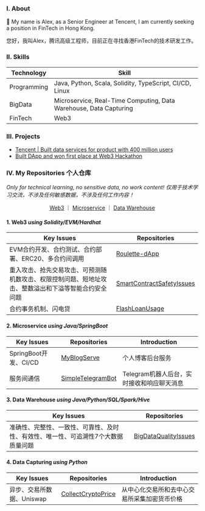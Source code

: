 ### I. About

👋 My name is Alex, as a Senior Engineer at Tencent, I am currently seeking a position in FinTech in Hong Kong.

您好，我叫Alex，腾讯高级工程师，目前正在寻找香港FinTech的技术研发工作。

### II. Skills

| Technology      | Skill |
| ----------- | ----------- |
| Programming      | Java, Python, Scala, Solidity, TypeScript, CI/CD, Linux|
| BigData   | Microservice, Real-Time Computing, Data Warehouse, Data Capturing|
| FinTech | Web3 |

### III. Projects

- [Tencent | Built data services for product with 400 million users](https://chenqirong.tech/p-data-platform.html)
- [Built DApp and won first place at Web3 Hackathon](https://chenqirong.tech/web3-hackathon.html)

### IV. My Repositories 个人仓库

*Only for technical learning, no sensitive data, no work content! 仅用于技术学习交流，不涉及任何敏感数据，不涉及任何工作内容！*

<div align="center">
<a href="#1-web3-using-solidityevmhardhat">Web3</a>
｜
<a href="#2-microservice-using-javaspringboot">Microservice</a>
｜
<a href="#3-data-warehouse-using-javapythonsqlsparkhive">Data Warehouse</a>
</div>

#### 1. Web3 *using Solidity/EVM/Hardhat*

| Key Issues  | Repositories  |
| ----------- | ----------- |
| EVM合约开发、合约测试、合约部署、ERC20、多合约间调用 | [Roulette-dApp](https://github.com/chen-qr/Roulette-dApp)  |
| 重入攻击、抢先交易攻击、可预测随机数攻击、权限控制问题、短地址攻击、整数溢出和下溢等智能合约安全问题| [SmartContractSafetyIssues](https://github.com/chen-qr/SmartContractSafetyIssues) |
| 合约事务机制、闪电贷 | [FlashLoanUsage](https://github.com/chen-qr/FlashLoanUsage) |

#### 2. Microservice *using Java/SpringBoot*

| Key Issues  | Repositories      | Introduction |
| ----------- | ----------- | ----------- |
| SpringBoot开发、CI/CD |  [MyBlogServe](https://github.com/chen-qr/MyBlogServe)     | 个人博客后台服务|
| 服务间通信 |  [SimpleTelegramBot](https://github.com/chen-qr/SimpleTelegramBot)      | Telegram机器人后台，实时接收和响应聊天消息 |

#### 3. Data Warehouse *using Java/Python/SQL/Spark/Hive*

| Key Issues  | Repositories      |
| ----------- | ----------- |
| 准确性、完整性、一致性、可靠性、及时性、有效性、唯一性、可追溯性7个大数据质量问题 |  [BigDataQualityIssues](https://github.com/chen-qr/BigDataQualityIssues)     |

#### 4. Data Capturing *using Python*

| Key Issues  | Repositories      | Introduction |
| ----------- | ----------- | ----------- |
| 异步、交易所数据、Uniswap | [CollectCryptoPrice](https://github.com/chen-qr/CollectCryptoPrice) | 从中心化交易所和去中心交易所采集加密货币价格 |
